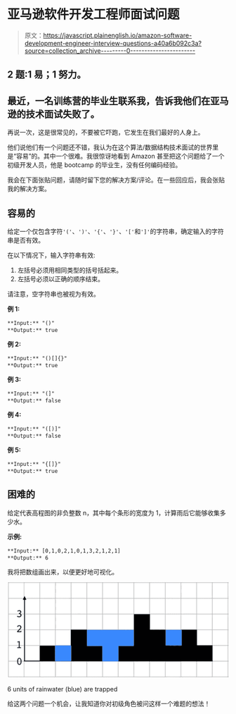 # 亚马逊软件开发工程师面试问题

> 原文：<https://javascript.plainenglish.io/amazon-software-development-engineer-interview-questions-a40a6b092c3a?source=collection_archive---------0----------------------->

## 2 题:1 易；1 努力。

## 最近，一名训练营的毕业生联系我，告诉我他们在亚马逊的技术面试失败了。

再说一次，这是很常见的，不要被它吓跑，它发生在我们最好的人身上。

他们说他们有一个问题还不错，我认为在这个算法/数据结构技术面试的世界里是“容易”的。其中一个很难。我很惊讶地看到 Amazon 甚至把这个问题给了一个初级开发人员，他是 bootcamp 的毕业生，没有任何编码经验。

我会在下面张贴问题，请随时留下您的解决方案/评论。在一些回应后，我会张贴我的解决方案。

## 容易的

给定一个仅包含字符`'('`、`')'`、`'{'`、`'}'`、`'['`和`']'`的字符串，确定输入的字符串是否有效。

在以下情况下，输入字符串有效:

1.  左括号必须用相同类型的括号括起来。
2.  左括号必须以正确的顺序结束。

请注意，空字符串也被视为有效。

**例 1:**

```
**Input:** "()"
**Output:** true
```

**例 2:**

```
**Input:** "()[]{}"
**Output:** true
```

**例 3:**

```
**Input:** "(]"
**Output:** false
```

**例 4:**

```
**Input:** "([)]"
**Output:** false
```

**例 5:**

```
**Input:** "{[]}"
**Output:** true
```

## 困难的

给定代表高程图的非负整数 n，其中每个条形的宽度为 1，计算雨后它能够收集多少水。

**示例:**

```
**Input:** [0,1,0,2,1,0,1,3,2,1,2,1]
**Output:** 6
```

我将把数组画出来，以便更好地可视化。

![](img/2af4b3cfd0b36ab938754caebffbb79f.png)

6 units of rainwater (blue) are trapped

给这两个问题一个机会，让我知道你对初级角色被问这样一个难题的想法！